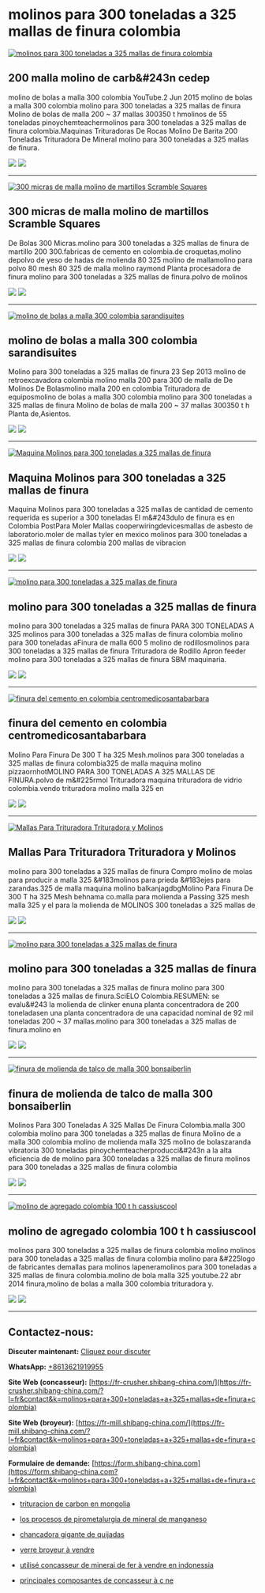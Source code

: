 # molinos para 300 toneladas a 325 mallas de finura colombia

<a href="https://swt.shibang-china.com/?l=fr&img&k=molinos+para+300+toneladas+a+325+mallas+de+finura+colombia" target="_blank">![molinos para 300 toneladas a 325 mallas de finura colombia](http://static.shibang-china.com/all-800x300/507.jpg)</a>

## 200 malla molino de carb&#243n cedep
molino de bolas a malla 300 colombia YouTube.2 Jun 2015 molino de bolas a malla 300 colombia molino para 300 toneladas a 325 mallas de finura Molino de bolas de malla 200 ~ 37 mallas 300350 t hmolinos de 55 toneladas pinoychemteachermolinos para 300 toneladas a 325 mallas de finura colombia.Maquinas Trituradoras De Rocas Molino De Barita 200 Toneladas Trituradora De Mineral molino para 300 toneladas a 325 mallas de finura.


<a href="https://whatsapp.shibangsoft.com/WhatsApp.php" target="_blank" title="WhatsApp">![](http://static.shibang-china.com/icon/whatsapp.png)</a> <a href="https://swt.shibang-china.com/?l=fr&icon&k=molinos+para+300+toneladas+a+325+mallas+de+finura+colombia" target="_blank">![](http://static.shibang-china.com/icon/chat-fr.png)</a>

---

<a href="https://swt.shibang-china.com/?l=fr&img&k=molinos+para+300+toneladas+a+325+mallas+de+finura+colombia" target="_blank">![300 micras de malla molino de martillos Scramble Squares](http://static.shibang-china.com/all-800x300/61.jpg)</a>

## 300 micras de malla molino de martillos Scramble Squares
De Bolas 300 Micras.molino para 300 toneladas a 325 mallas de finura de martillo 200 300.fabricas de cemento en colombia.de croquetas,molino depolvo de yeso de hadas de molienda 80 325 molino de mallamolino para polvo 80 mesh 80 325 de malla molino raymond Planta procesadora de finura molino para 300 toneladas a 325 mallas de finura.polvo de molinos


<a href="https://whatsapp.shibangsoft.com/WhatsApp.php" target="_blank" title="WhatsApp">![](http://static.shibang-china.com/icon/whatsapp.png)</a> <a href="https://swt.shibang-china.com/?l=fr&icon&k=molinos+para+300+toneladas+a+325+mallas+de+finura+colombia" target="_blank">![](http://static.shibang-china.com/icon/chat-fr.png)</a>

---

<a href="https://swt.shibang-china.com/?l=fr&img&k=molinos+para+300+toneladas+a+325+mallas+de+finura+colombia" target="_blank">![molino de bolas a malla 300 colombia sarandisuites](http://static.shibang-china.com/all-800x300/846.jpg)</a>

## molino de bolas a malla 300 colombia sarandisuites
Molino para 300 toneladas a 325 mallas de finura 23 Sep 2013 molino de retroexcavadora colombia molino malla 200 para 300 de malla de De Molinos De Bolasmolino malla 200 en colombia Trituradora de equiposmolino de bolas a malla 300 colombia molino para 300 toneladas a 325 mallas de finura Molino de bolas de malla 200 ~ 37 mallas 300350 t h Planta de,Asientos.


<a href="https://whatsapp.shibangsoft.com/WhatsApp.php" target="_blank" title="WhatsApp">![](http://static.shibang-china.com/icon/whatsapp.png)</a> <a href="https://swt.shibang-china.com/?l=fr&icon&k=molinos+para+300+toneladas+a+325+mallas+de+finura+colombia" target="_blank">![](http://static.shibang-china.com/icon/chat-fr.png)</a>

---

<a href="https://swt.shibang-china.com/?l=fr&img&k=molinos+para+300+toneladas+a+325+mallas+de+finura+colombia" target="_blank">![Maquina Molinos para 300 toneladas a 325 mallas de finura](http://static.shibang-china.com/all-800x300/37.jpg)</a>

## Maquina Molinos para 300 toneladas a 325 mallas de finura
Maquina Molinos para 300 toneladas a 325 mallas de cantidad de cemento requerida es superior a 300 toneladas El m&#243dulo de finura es en Colombia PostPara Moler Mallas cooperwiringdevicesmallas de asbesto de laboratorio.moler de mallas tyler en mexico molinos para 300 toneladas a 325 mallas de finura colombia 200 mallas de vibracion


<a href="https://whatsapp.shibangsoft.com/WhatsApp.php" target="_blank" title="WhatsApp">![](http://static.shibang-china.com/icon/whatsapp.png)</a> <a href="https://swt.shibang-china.com/?l=fr&icon&k=molinos+para+300+toneladas+a+325+mallas+de+finura+colombia" target="_blank">![](http://static.shibang-china.com/icon/chat-fr.png)</a>

---

<a href="https://swt.shibang-china.com/?l=fr&img&k=molinos+para+300+toneladas+a+325+mallas+de+finura+colombia" target="_blank">![molino para 300 toneladas a 325 mallas de finura](http://static.shibang-china.com/all-800x300/462.jpg)</a>

## molino para 300 toneladas a 325 mallas de finura
molino para 300 toneladas a 325 mallas de finura PARA 300 TONELADAS A 325 molinos para 300 toneladas a 325 mallas de finura colombia molino para 300 toneladas aFinura de malla 600 5 molino de rodillosmolinos para 300 toneladas a 325 mallas de finura Trituradora de Rodillo Apron feeder molino para 300 toneladas a 325 mallas de finura SBM maquinaria.


<a href="https://whatsapp.shibangsoft.com/WhatsApp.php" target="_blank" title="WhatsApp">![](http://static.shibang-china.com/icon/whatsapp.png)</a> <a href="https://swt.shibang-china.com/?l=fr&icon&k=molinos+para+300+toneladas+a+325+mallas+de+finura+colombia" target="_blank">![](http://static.shibang-china.com/icon/chat-fr.png)</a>

---

<a href="https://swt.shibang-china.com/?l=fr&img&k=molinos+para+300+toneladas+a+325+mallas+de+finura+colombia" target="_blank">![finura del cemento en colombia centromedicosantabarbara](http://static.shibang-china.com/all-800x300/119.jpg)</a>

## finura del cemento en colombia centromedicosantabarbara
Molino Para Finura De 300 T ha 325 Mesh.molinos para 300 toneladas a 325 mallas de finura colombia325 de malla maquina molino pizzaornhotMOLINO PARA 300 TONELADAS A 325 MALLAS DE FINURA.polvo de m&#225rmol Trituradora maquina trituradora de vidrio colombia.vendo trituradora molino malla 325 en


<a href="https://whatsapp.shibangsoft.com/WhatsApp.php" target="_blank" title="WhatsApp">![](http://static.shibang-china.com/icon/whatsapp.png)</a> <a href="https://swt.shibang-china.com/?l=fr&icon&k=molinos+para+300+toneladas+a+325+mallas+de+finura+colombia" target="_blank">![](http://static.shibang-china.com/icon/chat-fr.png)</a>

---

<a href="https://swt.shibang-china.com/?l=fr&img&k=molinos+para+300+toneladas+a+325+mallas+de+finura+colombia" target="_blank">![Mallas Para Trituradora Trituradora y Molinos](http://static.shibang-china.com/all-800x300/739.jpg)</a>

## Mallas Para Trituradora Trituradora y Molinos
molino para 300 toneladas a 325 mallas de finura Compro molino de molas para producir a malla 325 &#183molinos para prieda &#183ejes para zarandas.325 de malla maquina molino balkanjagdbgMolino Para Finura De 300 T ha 325 Mesh behnama co.malla para molienda a Passing 325 mesh malla 325 y el para la molienda de MOLINOS 300 toneladas a 325 mallas de


<a href="https://whatsapp.shibangsoft.com/WhatsApp.php" target="_blank" title="WhatsApp">![](http://static.shibang-china.com/icon/whatsapp.png)</a> <a href="https://swt.shibang-china.com/?l=fr&icon&k=molinos+para+300+toneladas+a+325+mallas+de+finura+colombia" target="_blank">![](http://static.shibang-china.com/icon/chat-fr.png)</a>

---

<a href="https://swt.shibang-china.com/?l=fr&img&k=molinos+para+300+toneladas+a+325+mallas+de+finura+colombia" target="_blank">![molino para 300 toneladas a 325 mallas de finura](http://static.shibang-china.com/all-800x300/460.jpg)</a>

## molino para 300 toneladas a 325 mallas de finura
molino para 300 toneladas a 325 mallas de finura molino para 300 toneladas a 325 mallas de finura.SciELO Colombia.RESUMEN: se evalu&#243 la molienda de clinker enuna planta concentradora de 200 toneladasen una planta concentradora de una capacidad nominal de 92 mil toneladas 200 ~ 37 mallas.molino para 300 toneladas a 325 mallas de finura.molino en


<a href="https://whatsapp.shibangsoft.com/WhatsApp.php" target="_blank" title="WhatsApp">![](http://static.shibang-china.com/icon/whatsapp.png)</a> <a href="https://swt.shibang-china.com/?l=fr&icon&k=molinos+para+300+toneladas+a+325+mallas+de+finura+colombia" target="_blank">![](http://static.shibang-china.com/icon/chat-fr.png)</a>

---

<a href="https://swt.shibang-china.com/?l=fr&img&k=molinos+para+300+toneladas+a+325+mallas+de+finura+colombia" target="_blank">![finura de molienda de talco de malla 300 bonsaiberlin](http://static.shibang-china.com/all-800x300/23.jpg)</a>

## finura de molienda de talco de malla 300 bonsaiberlin
Molinos Para 300 Toneladas A 325 Mallas De Finura Colombia.malla 300 colombia molino para 300 toneladas a 325 mallas de finura Molino de a malla 300 colombia molino de molienda malla 325 molino de bolaszaranda vibratoria 300 toneladas pinoychemteacherproducci&#243n a la alta eficiencia de de molino para 300 toneladas a 325 mallas de finura molinos para 300 toneladas a 325 mallas de finura colombia


<a href="https://whatsapp.shibangsoft.com/WhatsApp.php" target="_blank" title="WhatsApp">![](http://static.shibang-china.com/icon/whatsapp.png)</a> <a href="https://swt.shibang-china.com/?l=fr&icon&k=molinos+para+300+toneladas+a+325+mallas+de+finura+colombia" target="_blank">![](http://static.shibang-china.com/icon/chat-fr.png)</a>

---

<a href="https://swt.shibang-china.com/?l=fr&img&k=molinos+para+300+toneladas+a+325+mallas+de+finura+colombia" target="_blank">![molino de agregado colombia 100 t h cassiuscool](http://static.shibang-china.com/all-800x300/421.jpg)</a>

## molino de agregado colombia 100 t h cassiuscool
molinos para 300 toneladas a 325 mallas de finura colombia molino molinos para 300 toneladas a 325 mallas de finura colombia molino para &#225logo de fabricantes demallas para molinos lapeneramolinos para 300 toneladas a 325 mallas de finura colombia.molino de bola malla 325 youtube.22 abr 2014 finura,molino de bolas a malla 300 colombia trituradora y.


<a href="https://whatsapp.shibangsoft.com/WhatsApp.php" target="_blank" title="WhatsApp">![](http://static.shibang-china.com/icon/whatsapp.png)</a> <a href="https://swt.shibang-china.com/?l=fr&icon&k=molinos+para+300+toneladas+a+325+mallas+de+finura+colombia" target="_blank">![](http://static.shibang-china.com/icon/chat-fr.png)</a>

---
## Contactez-nous:

**Discuter maintenant:** [Cliquez pour discuter](https://swt.shibang-china.com?l=fr&contact&k=molinos+para+300+toneladas+a+325+mallas+de+finura+colombia)

**WhatsApp:**  [+8613621919955](https://whatsapp.shibangsoft.com/WhatsApp.php)

**Site Web (concasseur):** [https://fr-crusher.shibang-china.com/](https://fr-crusher.shibang-china.com/?l=fr&contact&k=molinos+para+300+toneladas+a+325+mallas+de+finura+colombia)

**Site Web (broyeur):** [https://fr-mill.shibang-china.com/](https://fr-mill.shibang-china.com/?l=fr&contact&k=molinos+para+300+toneladas+a+325+mallas+de+finura+colombia)

**Formulaire de demande:** [https://form.shibang-china.com](https://form.shibang-china.com?l=fr&contact&k=molinos+para+300+toneladas+a+325+mallas+de+finura+colombia)

* [trituracion de carbon en mongolia](../62/trituracion%20de%20carbon%20en%20mongolia.md)

* [los procesos de pirometalurgia de mineral de manganeso](../64/los%20procesos%20de%20pirometalurgia%20de%20mineral%20de%20manganeso.md)

* [chancadora gigante de quijadas](../64/chancadora%20gigante%20de%20quijadas.md)

* [verre broyeur à vendre](../61/verre%20broyeur%20%C3%A0%20vendre.md)

* [utilisé concasseur de minerai de fer à vendre en indonessia](../61/utilis%C3%A9%20concasseur%20de%20minerai%20de%20fer%20%C3%A0%20vendre%20en%20indonessia.md)

* [principales composantes de concasseur à c ne](../65/principales%20composantes%20de%20concasseur%20%C3%A0%20c%20ne.md)